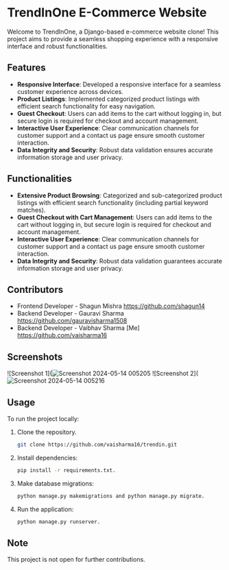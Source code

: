 # TrendInOne E-Commerce Website

Welcome to TrendInOne, a Django-based e-commerce website clone! This project aims to provide a seamless shopping experience with a responsive interface and robust functionalities.

## Features

- **Responsive Interface**: Developed a responsive interface for a seamless customer experience across devices.
- **Product Listings**: Implemented categorized product listings with efficient search functionality for easy navigation.
- **Guest Checkout**: Users can add items to the cart without logging in, but secure login is required for checkout and account management.
- **Interactive User Experience**: Clear communication channels for customer support and a contact us page ensure smooth customer interaction.
- **Data Integrity and Security**: Robust data validation ensures accurate information storage and user privacy.

## Functionalities

- **Extensive Product Browsing**: Categorized and sub-categorized product listings with efficient search functionality (including partial keyword matches).
- **Guest Checkout with Cart Management**: Users can add items to the cart without logging in, but secure login is required for checkout and account management.
- **Interactive User Experience**: Clear communication channels for customer support and a contact us page ensure smooth customer interaction.
- **Data Integrity and Security**: Robust data validation guarantees accurate information storage and user privacy.

## Contributors

- Frontend Developer - Shagun Mishra https://github.com/shagun14
- Backend Developer - Gauravi Sharma https://github.com/gauravisharma1508
- Backend Developer - Vaibhav Sharma [Me] https://github.com/vaisharma16

## Screenshots

![Screenshot 1](![Screenshot 2024-05-14 005205](https://github.com/vaisharma16/trendin/assets/68912539/0cec2ca4-b3db-4b6f-be81-192e864bbebe)
![Screenshot 2](![Screenshot 2024-05-14 005216](https://github.com/vaisharma16/trendin/assets/68912539/7a88a51d-fe89-4c72-9901-2eef6cb68be2)


## Usage

To run the project locally:

1. Clone the repository.
   ```bash
   git clone https://github.com/vaisharma16/trendin.git
   
2. Install dependencies:
   ```bash
   pip install -r requirements.txt.
   
3. Make database migrations:
   ```bash
   python manage.py makemigrations and python manage.py migrate.
   
4. Run the application:
   ```bash
   python manage.py runserver.

## Note

This project is not open for further contributions.
